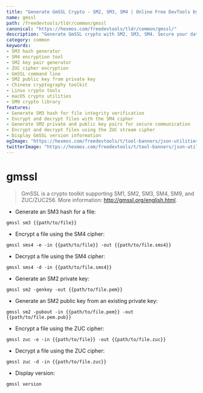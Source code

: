 ```yaml
---
title: "Generate GmSSL Crypto - SM2, SM3, SM4 | Online Free DevTools by Hexmos"
name: gmssl
path: /freedevtools/tldr/common/gmssl
canonical: "https://hexmos.com/freedevtools/tldr/common/gmssl/"
description: "Generate GmSSL crypto with SM2, SM3, SM4. Secure your data using Chinese national cryptographic algorithms, online and free! Free online tool, no registration required."
category: common
keywords:
- SM3 hash generator
- SM4 encryption tool
- SM2 key pair generator
- ZUC cipher encryption
- GmSSL command line
- SM2 public key from private key
- Chinese cryptography toolkit
- Linux crypto tools
- macOS crypto utilities
- SM9 crypto library
features:
- Generate SM3 hash for file integrity verification
- Encrypt and decrypt files with the SM4 cipher
- Generate SM2 private and public key pairs for secure communication
- Encrypt and decrypt files using the ZUC stream cipher
- Display GmSSL version information
ogImage: "https://hexmos.com/freedevtools/t/tool-banners/json-utilities-banner.png"
twitterImage: "https://hexmos.com/freedevtools/t/tool-banners/json-utilities-banner.png"
---
```


# gmssl

> GmSSL is a crypto toolkit supporting SM1, SM2, SM3, SM4, SM9, and ZUC/ZUC256.
> More information: <http://gmssl.org/english.html>.

- Generate an SM3 hash for a file:

`gmssl sm3 {{path/to/file}}`

- Encrypt a file using the SM4 cipher:

`gmssl sms4 -e -in {{path/to/file}} -out {{path/to/file.sms4}}`

- Decrypt a file using the SM4 cipher:

`gmssl sms4 -d -in {{path/to/file.sms4}}`

- Generate an SM2 private key:

`gmssl sm2 -genkey -out {{path/to/file.pem}}`

- Generate an SM2 public key from an existing private key:

`gmssl sm2 -pubout -in {{path/to/file.pem}} -out {{path/to/file.pem.pub}}`

- Encrypt a file using the ZUC cipher:

`gmssl zuc -e -in {{path/to/file}} -out {{path/to/file.zuc}}`

- Decrypt a file using the ZUC cipher:

`gmssl zuc -d -in {{path/to/file.zuc}}`

- Display version:

`gmssl version`
